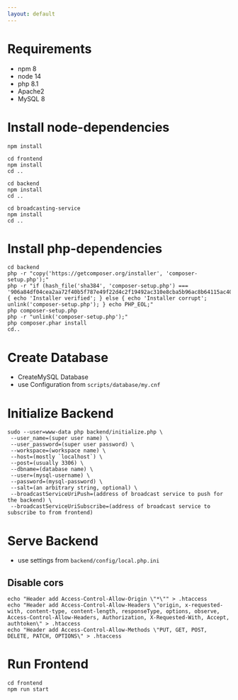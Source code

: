 ```yaml
---
layout: default
---
```


# Requirements
* npm 8
* node 14
* php 8.1
* Apache2
* MySQL 8

# Install node-dependencies
```
npm install

cd frontend
npm install
cd ..

cd backend
npm install
cd ..

cd broadcasting-service
npm install
cd ..
```

# Install php-dependencies
```
cd backend
php -r "copy('https://getcomposer.org/installer', 'composer-setup.php');"
php -r "if (hash_file('sha384', 'composer-setup.php') === '906a84df04cea2aa72f40b5f787e49f22d4c2f19492ac310e8cba5b96ac8b64115ac402c8cd292b8a03482574915d1a8') { echo 'Installer verified'; } else { echo 'Installer corrupt'; unlink('composer-setup.php'); } echo PHP_EOL;"
php composer-setup.php
php -r "unlink('composer-setup.php');"
php composer.phar install
cd..
```

# Create Database
* CreateMySQL Database
* use Configuration from `scripts/database/my.cnf`

# Initialize Backend
```
sudo --user=www-data php backend/initialize.php \
 --user_name=(super user name) \
 --user_password=(super user password) \
 --workspace=(workspace name) \
 --host=(mostly `localhost`) \
 --post=(usually 3306) \
 --dbname=(database name) \
 --user=(mysql-username) \
 --password=(mysql-password) \
 --salt=(an arbitrary string, optional) \
 --broadcastServiceUriPush=(address of broadcast service to push for the backend) \
 --broadcastServiceUriSubscribe=(address of broadcast service to subscribe to from frontend)
```



# Serve Backend

* use settings from `backend/config/local.php.ini`

## Disable cors
```
echo "Header add Access-Control-Allow-Origin \"*\"" > .htaccess
echo "Header add Access-Control-Allow-Headers \"origin, x-requested-with, content-type, content-length, responseType, options, observe, Access-Control-Allow-Headers, Authorization, X-Requested-With, Accept, authtoken\" > .htaccess
echo "Header add Access-Control-Allow-Methods \"PUT, GET, POST, DELETE, PATCH, OPTIONS\" > .htaccess
```

# Run Frontend
```
cd frontend
npm run start
```